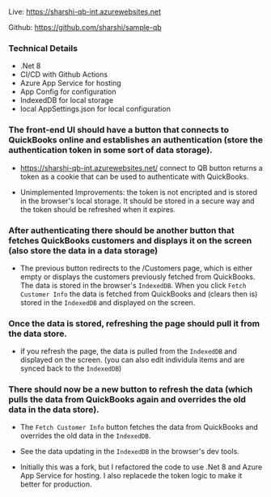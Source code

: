 Live: https://sharshi-qb-int.azurewebsites.net

Github: https://github.com/sharshi/sample-qb
### Technical Details
 - .Net 8
 - CI/CD with Github Actions
 - Azure App Service for hosting
 - App Config for configuration
 - IndexedDB for local storage
 - local AppSettings.json for local configuration

### The front-end UI should have a button that connects to QuickBooks online and establishes an authentication (store the authentication token in some sort of data storage).

 - https://sharshi-qb-int.azurewebsites.net/ connect to QB button returns a token as a cookie that can be used to authenticate with QuickBooks.

 - Unimplemented Improvements: the token is not encripted and is stored in the browser's local storage. It should be stored in a secure way and the token should be refreshed when it expires.

### After authenticating there should be another button that fetches QuickBooks customers and displays it on the screen (also store the data in a data storage)

 - The previous button redirects to the /Customers page, which is either empty or displays the customers previously fetched from QuickBooks. The data is stored in the browser's `IndexedDB`. When you click `Fetch Customer Info` the data is fetched from QuickBooks and (clears then is) stored in the `IndexedDB` and displayed on the screen.

### Once the data is stored, refreshing the page should pull it from the data store.

 - if you refresh the page, the data is pulled from the `IndexedDB` and displayed on the screen. (you can also edit individula items and are synced back to the `IndexedDB`)

### There should now be a new button to refresh the data (which pulls the data from QuickBooks again and overrides the old data in the data store).

 - The `Fetch Customer Info` button fetches the data from QuickBooks and overrides the old data in the `IndexedDB`.

 - See the data updating in the `IndexedDB` in the browser's dev tools.
 - Initially this was a fork, but I refactored the code to use .Net 8 and Azure App Service for hosting. I also replacede the token logic to make it better for production.
